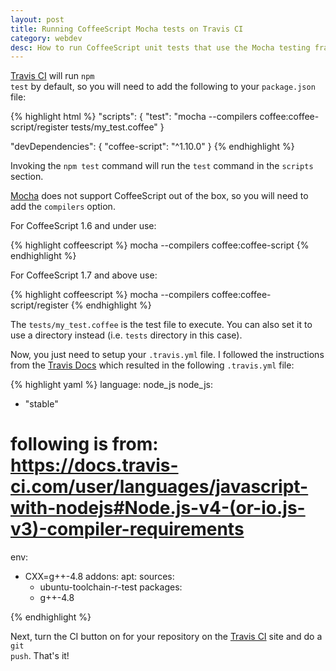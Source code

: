 ```yaml
---
layout: post
title: Running CoffeeScript Mocha tests on Travis CI
category: webdev
desc: How to run CoffeeScript unit tests that use the Mocha testing framework on Travis CI
---
```


[Travis CI](https://travis-ci.org/) will run <code>npm test</code> by default, so you will need to add the following to your <code>package.json</code> file:

{% highlight html %}
"scripts": {
    "test": "mocha --compilers coffee:coffee-script/register tests/my_test.coffee"
  }

  "devDependencies": {
    "coffee-script": "^1.10.0"
  }
{% endhighlight %}

Invoking the <code>npm test</code> command will run the <code>test</code> command in the <code>scripts</code> section.  

[Mocha](https://mochajs.org/) does not support CoffeeScript out of the box, so you will need to add the <code>compilers</code> option.  

For CoffeeScript 1.6 and under use:

{% highlight coffeescript %}
 mocha --compilers coffee:coffee-script
{% endhighlight %}

For CoffeeScript 1.7 and above use:

{% highlight coffeescript %}
mocha --compilers coffee:coffee-script/register
{% endhighlight %}

The <code>tests/my_test.coffee</code> is the test file to execute.  You can also set it to use a directory instead (i.e. <code>tests</code> directory in this case).

Now, you just need to setup your <code>.travis.yml</code> file.  I followed the instructions from the [Travis Docs](https://docs.travis-ci.com/user/languages/javascript-with-nodejs) which resulted in the following <code>.travis.yml</code> file:

{% highlight yaml %}
language: node_js
node_js:
 - "stable"
# following is from: https://docs.travis-ci.com/user/languages/javascript-with-nodejs#Node.js-v4-(or-io.js-v3)-compiler-requirements
env:
 - CXX=g++-4.8
addons:
 apt:
   sources:
     - ubuntu-toolchain-r-test
   packages:
     - g++-4.8

{% endhighlight %}


Next, turn the CI button on for your repository on the [Travis CI](https://travis-ci.org/) site and do a <code>git push</code>.  That's it! 
